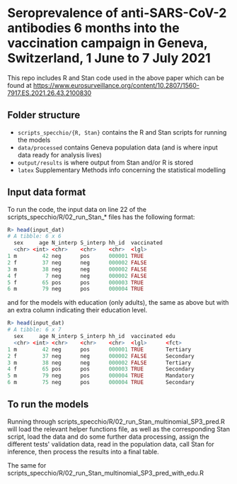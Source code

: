 # Seroprevalence of anti-SARS-CoV-2 antibodies 6 months into the vaccination campaign in Geneva, Switzerland, 1 June to 7 July 2021

This repo includes R and Stan code used in the above paper which can be found at https://www.eurosurveillance.org/content/10.2807/1560-7917.ES.2021.26.43.2100830

## Folder structure
- `scripts_specchio/{R, Stan}` contains the R and Stan scripts for running the models
- `data/processed` contains Geneva population data (and is where input data ready for analysis lives)
- `output/results` is where output from Stan and/or R is stored
- `latex` Supplementary Methods info concerning the statistical modelling

## Input data format
To run the code, the input data on line 22 of the scripts_specchio/R/02_run_Stan_* files has the following format:

```r
R> head(input_dat)
# A tibble: 6 x 6
  sex     age N_interp S_interp hh_id  vaccinated
  <chr> <int> <chr>    <chr>    <chr>  <lgl>     
1 m        42 neg      pos      000001 TRUE      
2 f        37 neg      neg      000002 FALSE     
3 m        38 neg      neg      000002 FALSE     
4 f         7 neg      neg      000002 FALSE     
5 f        65 pos      pos      000003 TRUE      
6 m        79 neg      pos      000004 TRUE    
```

and for the models with education (only adults), the same as above but with an extra column indicating their education level.
```r
R> head(input_dat)
# A tibble: 6 x 7
  sex     age N_interp S_interp hh_id  vaccinated edu      
  <chr> <int> <chr>    <chr>    <chr>  <lgl>      <fct>    
1 m        42 neg      pos      000001 TRUE       Tertiary 
2 f        37 neg      neg      000002 FALSE      Secondary
3 m        38 neg      neg      000002 FALSE      Tertiary 
4 f        65 pos      pos      000003 TRUE       Secondary
5 m        79 neg      pos      000004 TRUE       Mandatory 
6 m        75 neg      pos      000004 TRUE       Secondary
```

## To run the models
Running through scripts_specchio/R/02_run_Stan_multinomial_SP3_pred.R will load the relevant helper functions file, as well as the corresponding Stan script, load the data and do some further data processing, assign the different tests' validation data, read in the population data, call Stan for inference, then process the results into a final table.

The same for scripts_specchio/R/02_run_Stan_multinomial_SP3_pred_with_edu.R
